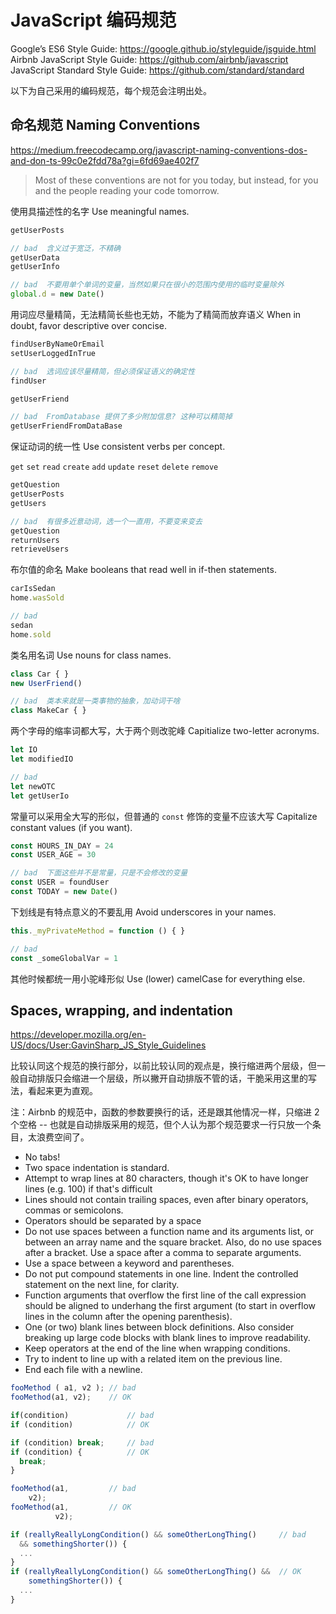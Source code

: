 # JavaScript 编码规范

Google’s ES6 Style Guide: https://google.github.io/styleguide/jsguide.html  
Airbnb JavaScript Style Guide: https://github.com/airbnb/javascript  
JavaScript Standard Style Guide: https://github.com/standard/standard

以下为自己采用的编码规范，每个规范会注明出处。

## 命名规范  Naming Conventions

https://medium.freecodecamp.org/javascript-naming-conventions-dos-and-don-ts-99c0e2fdd78a?gi=6fd69ae402f7

> Most of these conventions are not for you today, but instead, for you and the people reading your code tomorrow.

使用具描述性的名字  Use meaningful names.

```js
getUserPosts

// bad  含义过于宽泛，不精确
getUserData
getUserInfo

// bad  不要用单个单词的变量，当然如果只在很小的范围内使用的临时变量除外
global.d = new Date()
```

用词应尽量精简，无法精简长些也无妨，不能为了精简而放弃语义  When in doubt, favor descriptive over concise.

```js
findUserByNameOrEmail
setUserLoggedInTrue

// bad  选词应该尽量精简，但必须保证语义的确定性
findUser
```

```js
getUserFriend

// bad  FromDatabase 提供了多少附加信息? 这种可以精简掉
getUserFriendFromDataBase
```

保证动词的统一性  Use consistent verbs per concept.

`get` `set` `read` `create` `add` `update` `reset` `delete` `remove`

```js
getQuestion
getUserPosts
getUsers

// bad  有很多近意动词，选一个一直用，不要变来变去
getQuestion
returnUsers
retrieveUsers
```

布尔值的命名 Make booleans that read well in if-then statements.

```js
carIsSedan
home.wasSold

// bad
sedan
home.sold
```

类名用名词 Use nouns for class names.

```js
class Car { }
new UserFriend()

// bad  类本来就是一类事物的抽象，加动词干啥
class MakeCar { }
```

两个字母的缩率词都大写，大于两个则改驼峰  Capitialize two-letter acronyms.

```js
let IO
let modifiedIO

// bad
let newOTC
let getUserIo
```

常量可以采用全大写的形似，但普通的 `const` 修饰的变量不应该大写  Capitalize constant values (if you want).

```js
const HOURS_IN_DAY = 24
const USER_AGE = 30

// bad  下面这些并不是常量，只是不会修改的变量
const USER = foundUser
const TODAY = new Date()
```

下划线是有特点意义的不要乱用  Avoid underscores in your names.

```js
this._myPrivateMethod = function () { }

// bad
const _someGlobalVar = 1
```

其他时候都统一用小驼峰形似 Use (lower) camelCase for everything else.


## Spaces, wrapping, and indentation

https://developer.mozilla.org/en-US/docs/User:GavinSharp_JS_Style_Guidelines

比较认同这个规范的换行部分，以前比较认同的观点是，换行缩进两个层级，但一般自动排版只会缩进一个层级，所以撇开自动排版不管的话，干脆采用这里的写法，看起来更为直观。

注：Airbnb 的规范中，函数的参数要换行的话，还是跟其他情况一样，只缩进 2个空格 -- 也就是自动排版采用的规范，但个人认为那个规范要求一行只放一个条目，太浪费空间了。

* No tabs!
* Two space indentation is standard.
* Attempt to wrap lines at 80 characters, though it's OK to have longer lines (e.g. 100) if that's difficult
* Lines should not contain trailing spaces, even after binary operators, commas or semicolons.
* Operators should be separated by a space
* Do not use spaces between a function name and its arguments list, or between an array name and the square bracket. Also, do no use spaces after a bracket. Use a space after a comma to separate arguments.
* Use a space between a keyword and parentheses.
* Do not put compound statements in one line. Indent the controlled statement on the next line, for clarity.
* Function arguments that overflow the first line of the call expression should be aligned to underhang the first argument (to start in overflow lines in the column after the opening parenthesis).
* One (or two) blank lines between block definitions. Also consider breaking up large code blocks with blank lines to improve readability.
* Keep operators at the end of the line when wrapping conditions.
* Try to indent to line up with a related item on the previous line.
* End each file with a newline.

```js
fooMethod ( a1, v2 ); // bad
fooMethod(a1, v2);    // OK

if(condition)             // bad
if (condition)            // OK

if (condition) break;     // bad
if (condition) {          // OK
  break;
}

fooMethod(a1,         // bad
    v2);
fooMethod(a1,         // OK
          v2);

if (reallyReallyLongCondition() && someOtherLongThing()     // bad
  && somethingShorter()) {
  ...
}
if (reallyReallyLongCondition() && someOtherLongThing() &&  // OK
    somethingShorter()) {
  ...
}
```


